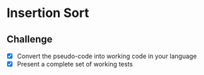 # Insertion Sort
## Challenge
- [x] Convert the pseudo-code into working code in your language
- [x] Present a complete set of working tests
